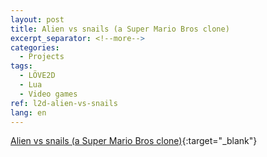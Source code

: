 ```yaml
---
layout: post
title: Alien vs snails (a Super Mario Bros clone)
excerpt_separator: <!--more-->
categories:
  - Projects
tags:
  - LÖVE2D
  - Lua
  - Video games
ref: l2d-alien-vs-snails
lang: en
---
```


[Alien vs snails (a Super Mario Bros clone)](https://github.com/azarrias/l2d-alien-vs-snails){:target="_blank"}
